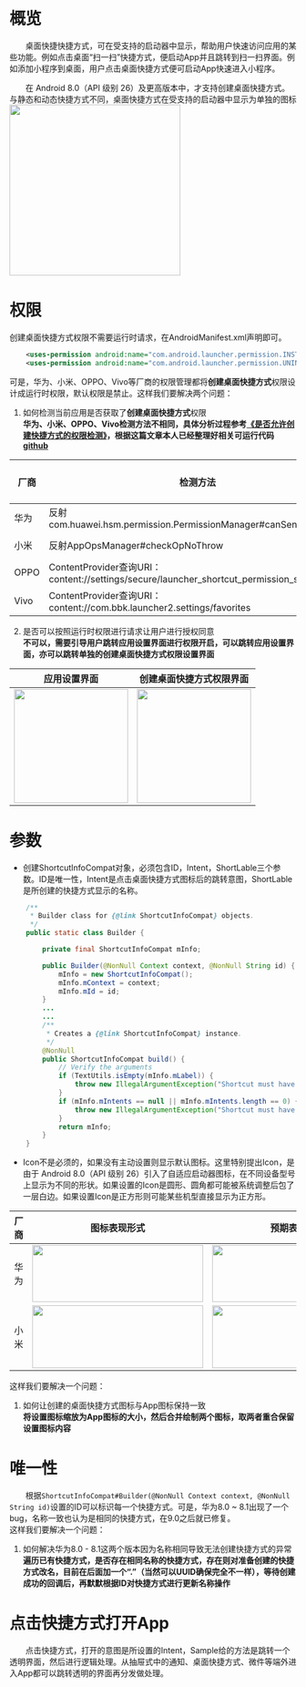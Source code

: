 # 概览
&emsp;&emsp;桌面快捷快捷方式，可在受支持的启动器中显示，帮助用户快速访问应用的某些功能。例如点击桌面“扫一扫”快捷方式，便启动App并且跳转到扫一扫界面。例如添加小程序到桌面，用户点击桌面快捷方式便可启动App快速进入小程序。  

&emsp;&emsp;在 Android 8.0（API 级别 26）及更高版本中，才支持创建桌面快捷方式。与静态和动态快捷方式不同，桌面快捷方式在受支持的启动器中显示为单独的图标    
<image src="https://p6-juejin.byteimg.com/tos-cn-i-k3u1fbpfcp/1e7545ec98684c8b99433dce9de05597~tplv-k3u1fbpfcp-watermark.image"  width=300 align="center"/>
# 权限
创建桌面快捷方式权限不需要运行时请求，在AndroidManifest.xml声明即可。
```xml
    <uses-permission android:name="com.android.launcher.permission.INSTALL_SHORTCUT" />
    <uses-permission android:name="com.android.launcher.permission.UNINSTALL_SHORTCUT" />
```
可是，华为、小米、OPPO、Vivo等厂商的权限管理都将**创建桌面快捷方式**权限设计成运行时权限，默认权限是禁止。这样我们要解决两个问题：
1. 如何检测当前应用是否获取了**创建桌面快捷方式**权限  
     **华为、小米、OPPO、Vivo检测方法不相同，具体分析过程参考[《是否允许创建快捷方式的权限检测》](http://www.lefo.me/2017/05/19/shortcut-permission)，根据这篇文章本人已经整理好相关可运行代码 [github](url)**
     
| 厂商 | 检测方法 |机型有问题请issue|
| --- | --- |---|
|  华为  |反射com.huawei.hsm.permission.PermissionManager#canSendBroadcast|Android 7-11|
|  小米|反射AppOpsManager#checkOpNoThrow|Android 7-11|
|OPPO|ContentProvider查询URI：content://settings/secure/launcher_shortcut_permission_settings|Android 7-11|
|Vivo|ContentProvider查询URI：content://com.bbk.launcher2.settings/favorites|Android 7-11|

2. 是否可以按照运行时权限进行请求让用户进行授权同意  
     **不可以，需要引导用户跳转应用设置界面进行权限开启，可以跳转应用设置界面，亦可以跳转单独的创建桌面快捷方式权限设置界面**
  
| 应用设置界面 |创建桌面快捷方式权限界面  |
| --- | --- |
|  <image src='https://p1-juejin.byteimg.com/tos-cn-i-k3u1fbpfcp/fdd324b2e1ea446bb32e29670f7a0e2f~tplv-k3u1fbpfcp-watermark.image' width=200/>  |<image src='https://p1-juejin.byteimg.com/tos-cn-i-k3u1fbpfcp/2bc76255f2694771b83928c26235dfb4~tplv-k3u1fbpfcp-watermark.image' width=200/>|

# 参数
- 创建ShortcutInfoCompat对象，必须包含ID，Intent，ShortLable三个参数。ID是唯一性，Intent是点击桌面快捷方式图标后的跳转意图，ShortLable是所创建的快捷方式显示的名称。
```java
    /**
     * Builder class for {@link ShortcutInfoCompat} objects.
     */
    public static class Builder {

        private final ShortcutInfoCompat mInfo;

        public Builder(@NonNull Context context, @NonNull String id) {
            mInfo = new ShortcutInfoCompat();
            mInfo.mContext = context;
            mInfo.mId = id;
        }
        ...
        ...
        /**
         * Creates a {@link ShortcutInfoCompat} instance.
         */
        @NonNull
        public ShortcutInfoCompat build() {
            // Verify the arguments
            if (TextUtils.isEmpty(mInfo.mLabel)) {
                throw new IllegalArgumentException("Shortcut must have a non-empty label");
            }
            if (mInfo.mIntents == null || mInfo.mIntents.length == 0) {
                throw new IllegalArgumentException("Shortcut must have an intent");
            }
            return mInfo;
        }
    }
```

- Icon不是必须的，如果没有主动设置则显示默认图标。这里特别提出Icon，是由于 Android 8.0（API 级别 26）引入了自适应启动器图标，在不同设备型号上显示为不同的形状。如果设置的Icon是圆形、圆角都可能被系统调整后包了一层白边。如果设置Icon是正方形则可能某些机型直接显示为正方形。

| 厂商 | 图标表现形式 |预期表现形式|
| --- | --- |---|
|  华为  |<image src='https://p3-juejin.byteimg.com/tos-cn-i-k3u1fbpfcp/ea5f8da088884899a924c0509c1cf022~tplv-k3u1fbpfcp-watermark.image' width=300, height=100/>|<image src='https://p3-juejin.byteimg.com/tos-cn-i-k3u1fbpfcp/51d9101dfd194cf08465485053961365~tplv-k3u1fbpfcp-watermark.image' width=300, height=100/>|
| 小米|<image src='https://p6-juejin.byteimg.com/tos-cn-i-k3u1fbpfcp/46cacbdf176a4003b4ed0205f4d44e38~tplv-k3u1fbpfcp-watermark.image' width=300, height=110/>|<image src='https://p3-juejin.byteimg.com/tos-cn-i-k3u1fbpfcp/a7072d2d65ed43aeafa33bb817ffefcf~tplv-k3u1fbpfcp-watermark.image' width=300, height=110/>|

这样我们要解决一个问题：  
1. 如何让创建的桌面快捷方式图标与App图标保持一致  
    **将设置图标缩放为App图标的大小，然后合并绘制两个图标，取两者重合保留设置图标内容**

# 唯一性
&emsp;&emsp;根据```ShortcutInfoCompat#Builder(@NonNull Context context, @NonNull String id)```设置的ID可以标识每一个快捷方式。可是，华为8.0 ~ 8.1出现了一个bug，名称一致也认为是相同的快捷方式，在9.0之后就已修复。  
这样我们要解决一个问题：  
1. 如何解决华为8.0 - 8.1这两个版本因为名称相同导致无法创建快捷方式的异常  
    **遍历已有快捷方式，是否存在相同名称的快捷方式，存在则对准备创建的快捷方式改名，目前在后面加一个“.”（当然可以UUID确保完全不一样），等待创建成功的回调后，再默默根据ID对快捷方式进行更新名称操作**

# 点击快捷方式打开App
&emsp;&emsp;点击快捷方式，打开的意图是所设置的Intent，Sample给的方法是跳转一个透明界面，然后进行逻辑处理。从抽屉式中的通知、桌面快捷方式、微件等端外进入App都可以跳转透明的界面再分发做处理。
